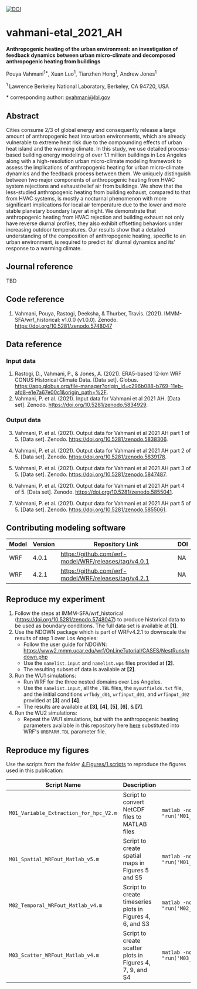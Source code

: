 [![DOI](https://zenodo.org/badge/DOI/10.5281/zenodo.5838392.svg)](https://doi.org/10.5281/zenodo.5838392)

# vahmani-etal_2021_AH

**Anthropogenic heating of the urban environment: an investigation of feedback dynamics between urban micro-climate and decomposed anthropogenic heating from buildings**

Pouya Vahmani<sup>1\*</sup>, Xuan Luo<sup>1</sup>, Tianzhen Hong<sup>1</sup>, Andrew Jones<sup>1</sup>

<sup>1 </sup> Lawrence Berkeley National Laboratory, Berkeley, CA 94720, USA

\* corresponding author:  pvahmani@lbl.gov

## Abstract
Cities consume 2/3 of global energy and consequently release a large amount of anthropogenic heat into urban environments, which are already vulnerable to extreme heat risk due to the compounding effects of urban heat island and the warming climate.  In this study, we use detailed process-based building energy modeling of over 1.1 million buildings in Los Angeles along with a high-resolution urban micro-climate modeling framework to assess the implications of anthropogenic heating for urban micro-climate dynamics and the feedback process between them. We uniquely distinguish between two major components of anthropogenic heating from HVAC system rejections and exhaust/relief air from buildings. We show that the less-studied anthropogenic heating from building exhaust, compared to that from HVAC systems, is mostly a nocturnal phenomenon with more significant implications for local air temperature due to the lower and more stable planetary boundary layer at night. We demonstrate that anthropogenic heating from HVAC rejection and building exhaust not only have reverse diurnal profiles, they also exhibit offsetting behaviors under increasing outdoor temperatures. Our results show that a detailed understanding of the composition of anthropogenic heating, specific to an urban environment, is required to predict its’ diurnal dynamics and its’ response to a warming climate.

## Journal reference
TBD

## Code reference
1. Vahmani, Pouya, Rastogi, Deeksha, & Thurber, Travis. (2021). IMMM-SFA/wrf_historical: v1.0.0 (v1.0.0). Zenodo. https://doi.org/10.5281/zenodo.5748047

## Data reference

### Input data
1. Rastogi, D., Vahmani, P., & Jones, A. (2021). ERA5-based 12-km WRF CONUS Historical Climate Data. [Data set]. Globus. https://app.globus.org/file-manager?origin_id=c296b088-b769-11eb-afd8-e1e7a67e00c1&origin_path=%2F.
2. Vahmani, P. et al. (2021). Input data for Vahmani et al 2021 AH. [Data set]. Zenodo. https://doi.org/10.5281/zenodo.5834929.

### Output data
3. Vahmani, P. et al. (2021). Output data for Vahmani et al 2021 AH part 1 of 5. [Data set]. Zenodo. https://doi.org/10.5281/zenodo.5838306.

4. Vahmani, P. et al. (2021). Output data for Vahmani et al 2021 AH part 2 of 5. [Data set]. Zenodo. https://doi.org/10.5281/zenodo.5839178.

5. Vahmani, P. et al. (2021). Output data for Vahmani et al 2021 AH part 3 of 5. [Data set]. Zenodo. https://doi.org/10.5281/zenodo.5847487.

6. Vahmani, P. et al. (2021). Output data for Vahmani et al 2021 AH part 4 of 5. [Data set]. Zenodo. https://doi.org/10.5281/zenodo.5855041.

7. Vahmani, P. et al. (2021). Output data for Vahmani et al 2021 AH part 5 of 5. [Data set]. Zenodo. https://doi.org/10.5281/zenodo.5855061.

## Contributing modeling software
| Model | Version | Repository Link | DOI |
|-------|---------|-----------------|-----|
| WRF | 4.0.1 | https://github.com/wrf-model/WRF/releases/tag/v4.0.1 | NA |
| WRF | 4.2.1 | https://github.com/wrf-model/WRF/releases/tag/v4.2.1 | NA |

## Reproduce my experiment
1. Follow the steps at IMMM-SFA/wrf_historical (https://doi.org/10.5281/zenodo.5748047) to produce historical data to be used as boundary conditions. The full data set is available at __[1]__.
2. Use the NDOWN package which is part of WRFv4.2.1 to downscale the results of step 1 over Los Angeles:
   * Follow the user guide for NDOWN: https://www2.mmm.ucar.edu/wrf/OnLineTutorial/CASES/NestRuns/ndown.php
   * Use the `namelist.input` and `namelist.wps` files provided at __[2]__.
   * The resulting subset of data is available at __[2]__.
3. Run the WU1 simulations:
   * Run WRF for the three nested domains over Los Angeles.
   * Use the `namelist.input`, all the `.TBL` files, the `myoutfields.txt` file, and the initial conditions `wrfbdy_d01`, `wrfinput_d01`, and `wrfinput_d02` provided at __[3]__ and __[4]__.
   * The results are available at __[3]__, __[4]__, __[5]__, __[6]__, & __[7]__.
4. Run the WU2 simulations:
   * Repeat the WU1 simulations, but with the anthropogenic heating parameters available in this repository here [here](3.AH_LA/) substituted into WRF's `URBPARM.TBL` parameter file.

## Reproduce my figures
Use the scripts from the folder [4.Figures/1.scripts](4.Figures/1.scripts) to reproduce the figures used in this publication:

| Script Name | Description | How to Run |
| --- | --- | --- |
| `M01_Variable_Extraction_for_hpc_V2.m` | Script to convert NetCDF files to MATLAB files | `matlab -nodisplay -nosplash -nodesktop -r "run('M01_Variable_Extraction_for_hpc_V2.m');exit;"` |
| `M01_Spatial_WRFout_Matlab_v5.m` | Script to create spatial maps in Figures 5 and S5 | `matlab -nodisplay -nosplash -nodesktop -r "run('M01_Spatial_WRFout_Matlab_v5.m');exit;"` |
| `M02_Temporal_WRFout_Matlab_v4.m` | Script to create timeseries plots in Figures 4, 6, and S3 | `matlab -nodisplay -nosplash -nodesktop -r "run('M02_Temporal_WRFout_Matlab_v4.m');exit;"` |
| `M03_Scatter_WRFout_Matlab_v4.m` | Script to create scatter plots in Figures 4, 7, 9, and S4 | `matlab -nodisplay -nosplash -nodesktop -r "run('M03_Scatter_WRFout_Matlab_v4.m');exit;"` |

